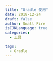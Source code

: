 ```yaml
---
title: "Gradle 使用"
date: 2018-12-24
draft: false
author: Small Fire
isCJKLanguage: true
categories: 
  - 工具

tags: 
  - Gradle
---
```


